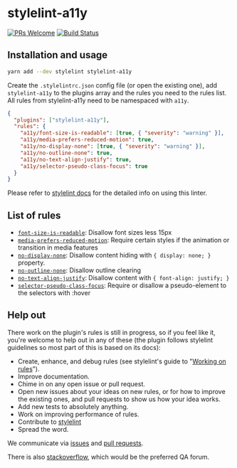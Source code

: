 # stylelint-a11y

[![PRs Welcome](https://img.shields.io/badge/PRs-welcome-brightgreen.svg)](https://egghead.io/courses/how-to-contribute-to-an-open-source-project-on-github)
[![Build Status](https://travis-ci.org/YozhikM/stylelint-a11y.svg?branch=master)](https://travis-ci.org/YozhikM/stylelint-a11y)

## Installation and usage

```bash
yarn add --dev stylelint stylelint-a11y
```

Create the `.stylelintrc.json` config file (or open the existing one), add `stylelint-a11y` to the plugins array and the rules you need to the rules list. All rules from stylelint-a11y need to be namespaced with `a11y`.

```json
{
  "plugins": ["stylelint-a11y"],
  "rules": {
    "a11y/font-size-is-readable": [true, { "severity": "warning" }],
    "a11y/media-prefers-reduced-motion": true,
    "a11y/no-display-none": [true, { "severity": "warning" }],
    "a11y/no-outline-none": true,
    "a11y/no-text-align-justify": true,
    "a11y/selector-pseudo-class-focus": true
  }
}
```

Please refer to [stylelint docs](http://stylelint.io/user-guide/) for the detailed info on using this linter.

## List of rules

- [`font-size-is-readable`](./src/rules/font-size-is-readable/README.md): Disallow font sizes less 15px
- [`media-prefers-reduced-motion`](./src/rules/media-prefers-reduced-motion/README.md): Require certain styles if the animation or transition in media features
- [`no-display-none`](./src/rules/no-display-none/README.md): Disallow content hiding with `{ display: none; }` property.
- [`no-outline-none`](./src/rules/no-outline-none/README.md): Disallow outline clearing
- [`no-text-align-justify`]('./src/rules/no-text-align-justify/README.md): Disallow content with `{ font-align: justify; }`
- [`selector-pseudo-class-focus`](./src/rules/selector-pseudo-class-focus/README.md): Require or disallow a pseudo-element to the selectors with :hover

## Help out

There work on the plugin's rules is still in progress, so if you feel like it, you're welcome to help out in any of these (the plugin follows stylelint guidelines so most part of this is based on its docs):

- Create, enhance, and debug rules (see stylelint's guide to "[Working on rules](https://github.com/stylelint/stylelint/blob/master/docs/developer-guide/rules.md)").
- Improve documentation.
- Chime in on any open issue or pull request.
- Open new issues about your ideas on new rules, or for how to improve the existing ones, and pull requests to show us how your idea works.
- Add new tests to absolutely anything.
- Work on improving performance of rules.
- Contribute to [stylelint](https://github.com/stylelint/stylelint)
- Spread the word.

We communicate via [issues](https://github.com/YozhikM/stylelint-a11y/issues) and [pull requests](https://github.com/YozhikM/stylelint-a11y/pulls).

There is also [stackoverflow](http://stackoverflow.com/questions/tagged/stylelint), which would be the preferred QA forum.
